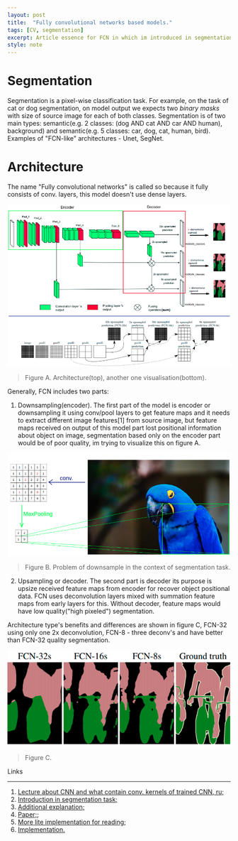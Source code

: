 ```yaml
---
layout: post
title:  "Fully convolutional networks based models."
tags: [CV, segmentation]
excerpt: Article essence for FCN in which im introduced in segmentation and explain the fully convolutional networks needed for segmentation tasks.  
style: note
---
```


# Segmentation
Segmentation is a pixel-wise classification task. For example, on the task of cat or dog segmentation, on model output we
expects two _binary masks_ with size of source image for each of both classes. 
Segmentation is of two main types: semantic(e.g. 2 classes: (dog AND cat AND car AND human), background) and semantic(e.g. 5 classes: car, dog, cat, human, bird).
Examples of "FCN-like" architectures - Unet, SegNet.

# Architecture

The name "Fully convolutional networks" is called so because it fully consists of conv. layers, this model doesn't use dense layers.

![fcn_arch](/images/fcn/fcn_arch.png)

> Figure A. Architecture(top), another one visualisation(bottom).

Generally, FCN includes two parts:
1. Downsampling(encoder). The first part of the model is encoder or downsampling it using conv/pool layers to get feature 
maps and it needs to extract different image features[1] from source image, but feature maps received on output of this model part lost positional information about object on image, segmentation 
based only on the encoder part would be of poor quality, im trying to visualize this on figure A.

![fcn_downsample](/images/fcn/fcn_downsample.png)

> Figure B. Problem of downsample in the context of segmentation task.

2. Upsampling or decoder. The second part is decoder its purpose is upsize received feature maps from encoder for recover object positional data.
FCN uses deconvolution layers mixed with summation feature maps from early layers for this. 
Without decoder, feature maps would have low quality("high pixeled") segmentation.

Architecture type's benefits and differences are shown in figure C, FCN-32 using only one 2x deconvolution,
FCN-8 - three deconv's and have better than FCN-32 quality segmentation.

![fcn_res](/images/fcn/fcn_results.png)

> Figure C. 

Links

***
1. [Lecture about CNN and what contain conv. kernels of trained CNN, ru;](https://youtu.be/gnwG5agGsJ4)
2. [Introduction in segmentation task;](https://towardsdatascience.com/review-fcn-semantic-segmentation-eb8c9b50d2d1)
3. [Additional explanation;](https://www.gsitechnology.com/Beginners-Guide-to-Segmentation-in-Satellite-Images)
4. [Paper;](https://arxiv.org/pdf/1411.4038.pdf);
5. [More lite implementation for reading;](https://github.com/wkentaro/pytorch-fcn/blob/main/torchfcn/models/fcn8s.py)
6. [Implementation.](https://github.com/shelhamer/fcn.berkeleyvision.org/blob/1305c7378a9f0ab44b2c936f4d60e4687e3d8743/voc-fcn8s/net.py)

